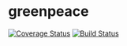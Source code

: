# greenpeace
[![Coverage Status](https://coveralls.io/repos/github/greenpeace-wits/greenpeace/badge.svg?branch=master)](https://coveralls.io/github/greenpeace-wits/greenpeace?branch=master)
[![Build Status](https://travis-ci.com/greenpeace-wits/greenpeace.svg?branch=master)](https://travis-ci.com/greenpeace-wits/greenpeace)

